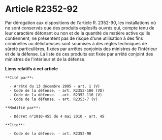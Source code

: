 # Article R2352-92

Par dérogation aux dispositions de l'article R. 2352-90, les installations où ne sont conservés que des produits explosifs
ouvrés qui, compte tenu de leur caractère détonant ou non et de la quantité de matière active qu'ils contiennent, ne
présentent pas de risque d'une utilisation à des fins criminelles ou délictueuses sont soumises à des règles techniques de
sûreté particulières, fixées par arrêtés conjoints des ministres de l'intérieur et de la défense. La liste de ces produits
est fixée par arrêté conjoint des ministres de l'intérieur et de la défense.

**Liens relatifs à cet article**

	**Cité par**:

	  - Arrêté du 13 décembre 2005 - art. 1 (V)
	  - Code de la défense. - art. R2352-100 (VD)
	  - Code de la défense. - art. R2352-110 (V)
	  - Code de la défense. - art. R2353-7 (V)

	**Modifié par**:

	  - Décret n°2010-455 du 4 mai 2010 - art. 45

	**Cite**:

	  - Code de la défense. - art. R2352-90
